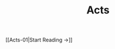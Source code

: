 ﻿---
title: Acts
description: 
permalink: 
aliases:
  - Acts
tags: 
draft:
date:
---

[[Acts-01|Start Reading →]]
